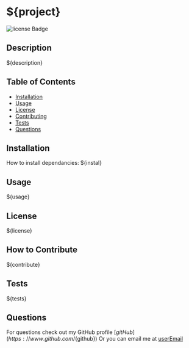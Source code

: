# ${project}
![license Badge](https://img.shields.io/github/license/${gitHub}/${repo})

## Description
${description}

## Table of Contents

- [Installation](#installation)
- [Usage](#usage)
- [License](#license)
- [Contributing](#contributing)
- [Tests](#tests)
- [Questions](#questions)

<a name="installation"></a>
## Installation

How to install dependancies:
${instal}

<a name="usage"></a>
## Usage

${usage}

<a name="license"></a>
## License

${license}

<a name="contributing"></a>
## How to Contribute

${contribute}

<a name="tests"></a>
## Tests

${tests}

<a name="questions"></a>
## Questions

For questions check out my GitHub profile [${gitHub}](https://www.github.com/${github})
Or you can email me at [userEmail](${email})
